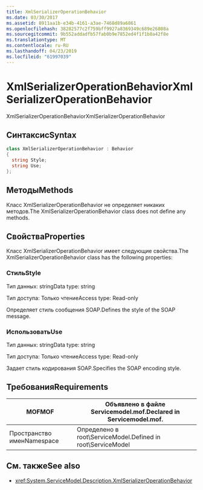 ```yaml
---
title: XmlSerializerOperationBehavior
ms.date: 03/30/2017
ms.assetid: 8911aa1b-e34b-4161-a3ae-7468d89a6861
ms.openlocfilehash: 38282577c2f759bff9927a8369349c689e26808a
ms.sourcegitcommit: 9b552addadfb57fab0b9e7852ed4f1f1b8a42f8e
ms.translationtype: MT
ms.contentlocale: ru-RU
ms.lasthandoff: 04/23/2019
ms.locfileid: "61997039"
---
```

# <a name="xmlserializeroperationbehavior"></a><span data-ttu-id="f34c7-102">XmlSerializerOperationBehavior</span><span class="sxs-lookup"><span data-stu-id="f34c7-102">XmlSerializerOperationBehavior</span></span>
<span data-ttu-id="f34c7-103">XmlSerializerOperationBehavior</span><span class="sxs-lookup"><span data-stu-id="f34c7-103">XmlSerializerOperationBehavior</span></span>  
  
## <a name="syntax"></a><span data-ttu-id="f34c7-104">Синтаксис</span><span class="sxs-lookup"><span data-stu-id="f34c7-104">Syntax</span></span>  
  
```csharp
class XmlSerializerOperationBehavior : Behavior  
{  
  string Style;  
  string Use;  
};  
```  
  
## <a name="methods"></a><span data-ttu-id="f34c7-105">Методы</span><span class="sxs-lookup"><span data-stu-id="f34c7-105">Methods</span></span>  
 <span data-ttu-id="f34c7-106">Класс XmlSerializerOperationBehavior не определяет никаких методов.</span><span class="sxs-lookup"><span data-stu-id="f34c7-106">The XmlSerializerOperationBehavior class does not define any methods.</span></span>  
  
## <a name="properties"></a><span data-ttu-id="f34c7-107">Свойства</span><span class="sxs-lookup"><span data-stu-id="f34c7-107">Properties</span></span>  
 <span data-ttu-id="f34c7-108">Класс XmlSerializerOperationBehavior имеет следующие свойства.</span><span class="sxs-lookup"><span data-stu-id="f34c7-108">The XmlSerializerOperationBehavior class has the following properties:</span></span>  
  
### <a name="style"></a><span data-ttu-id="f34c7-109">Стиль</span><span class="sxs-lookup"><span data-stu-id="f34c7-109">Style</span></span>  
 <span data-ttu-id="f34c7-110">Тип данных: string</span><span class="sxs-lookup"><span data-stu-id="f34c7-110">Data type: string</span></span>  
  
 <span data-ttu-id="f34c7-111">Тип доступа: Только чтение</span><span class="sxs-lookup"><span data-stu-id="f34c7-111">Access type: Read-only</span></span>  
  
 <span data-ttu-id="f34c7-112">Определяет стиль сообщения SOAP.</span><span class="sxs-lookup"><span data-stu-id="f34c7-112">Defines the style of the SOAP message.</span></span>  
  
### <a name="use"></a><span data-ttu-id="f34c7-113">Использовать</span><span class="sxs-lookup"><span data-stu-id="f34c7-113">Use</span></span>  
 <span data-ttu-id="f34c7-114">Тип данных: string</span><span class="sxs-lookup"><span data-stu-id="f34c7-114">Data type: string</span></span>  
  
 <span data-ttu-id="f34c7-115">Тип доступа: Только чтение</span><span class="sxs-lookup"><span data-stu-id="f34c7-115">Access type: Read-only</span></span>  
  
 <span data-ttu-id="f34c7-116">Задает стиль кодирования SOAP.</span><span class="sxs-lookup"><span data-stu-id="f34c7-116">Specifies the SOAP encoding style.</span></span>  
  
## <a name="requirements"></a><span data-ttu-id="f34c7-117">Требования</span><span class="sxs-lookup"><span data-stu-id="f34c7-117">Requirements</span></span>  
  
|<span data-ttu-id="f34c7-118">MOF</span><span class="sxs-lookup"><span data-stu-id="f34c7-118">MOF</span></span>|<span data-ttu-id="f34c7-119">Объявлено в файле Servicemodel.mof.</span><span class="sxs-lookup"><span data-stu-id="f34c7-119">Declared in Servicemodel.mof.</span></span>|  
|---------|-----------------------------------|  
|<span data-ttu-id="f34c7-120">Пространство имен</span><span class="sxs-lookup"><span data-stu-id="f34c7-120">Namespace</span></span>|<span data-ttu-id="f34c7-121">Определено в root\ServiceModel.</span><span class="sxs-lookup"><span data-stu-id="f34c7-121">Defined in root\ServiceModel</span></span>|  
  
## <a name="see-also"></a><span data-ttu-id="f34c7-122">См. также</span><span class="sxs-lookup"><span data-stu-id="f34c7-122">See also</span></span>

- <xref:System.ServiceModel.Description.XmlSerializerOperationBehavior>
